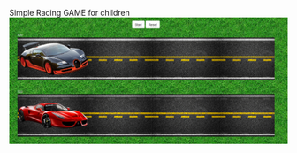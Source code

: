 Simple Racing GAME for children
![game preview](https://github.com/odil5/game-expriment/blob/master/images/game_1.png)